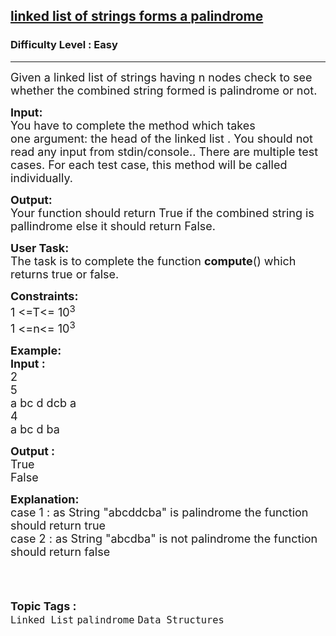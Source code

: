 <h2><a href="https://www.geeksforgeeks.org/problems/linked-list-of-strings-forms-a-palindrome/1?page=1&sortBy=latest">linked list of strings forms a palindrome</a></h2><h3>Difficulty Level : Easy</h3><hr><div class="problems_problem_content__Xm_eO"><p><span style="font-size:18px">Given a linked list of&nbsp;strings having n nodes check to see whether the combined string formed&nbsp;is palindrome or not.&nbsp;</span></p>

<p><span style="font-size:18px"><strong>Input:</strong><br>
You have to complete the method which takes one&nbsp;argument: the head of the linked list . You should not read any input from stdin/console..&nbsp;There are multiple test cases. For each test case, this method will be called individually.</span></p>

<p><span style="font-size:18px"><strong>Output:</strong><br>
Your function should&nbsp;return True&nbsp;if the combined string is pallindrome else it should return False.</span></p>

<p><span style="font-size:18px"><strong>User Task:</strong><br>
The task is to complete the function <strong>compute</strong>() which returns true or false.</span></p>

<p><span style="font-size:18px"><strong>Constraints:</strong><br>
1 &lt;=T&lt;= 10<sup>3</sup><br>
1 &lt;=n&lt;= 10<sup>3</sup></span></p>

<p><span style="font-size:18px"><strong>Example:<br>
Input :</strong><br>
2<br>
5<br>
a bc d dcb a<br>
4<br>
a bc d ba</span></p>

<p><span style="font-size:18px"><strong>Output :</strong><br>
True<br>
False</span></p>

<p><span style="font-size:18px"><strong>Explanation:</strong><br>
case 1 :&nbsp;as String "abcddcba" is palindrome the function should return true<br>
case 2 :&nbsp;as&nbsp;String "abcdba" is not palindrome the function should return false<br>
&nbsp;&nbsp; &nbsp;&nbsp;</span></p>
</div><br><p><span style=font-size:18px><strong>Topic Tags : </strong><br><code>Linked List</code>&nbsp;<code>palindrome</code>&nbsp;<code>Data Structures</code>&nbsp;